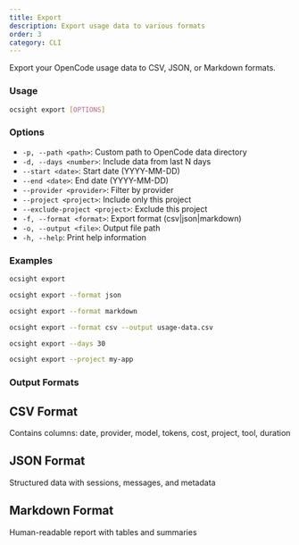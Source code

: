```yaml
---
title: Export
description: Export usage data to various formats
order: 3
category: CLI
---
```


Export your OpenCode usage data to CSV, JSON, or Markdown formats.

### Usage

```bash
ocsight export [OPTIONS]
```

### Options

- `-p, --path <path>`: Custom path to OpenCode data directory
- `-d, --days <number>`: Include data from last N days
- `--start <date>`: Start date (YYYY-MM-DD)
- `--end <date>`: End date (YYYY-MM-DD)
- `--provider <provider>`: Filter by provider
- `--project <project>`: Include only this project
- `--exclude-project <project>`: Exclude this project
- `-f, --format <format>`: Export format (csv|json|markdown)
- `-o, --output <file>`: Output file path
- `-h, --help`: Print help information

### Examples

```bash
ocsight export

ocsight export --format json

ocsight export --format markdown

ocsight export --format csv --output usage-data.csv

ocsight export --days 30

ocsight export --project my-app
```

### Output Formats

## CSV Format

Contains columns: date, provider, model, tokens, cost, project, tool, duration

## JSON Format

Structured data with sessions, messages, and metadata

## Markdown Format

Human-readable report with tables and summaries
